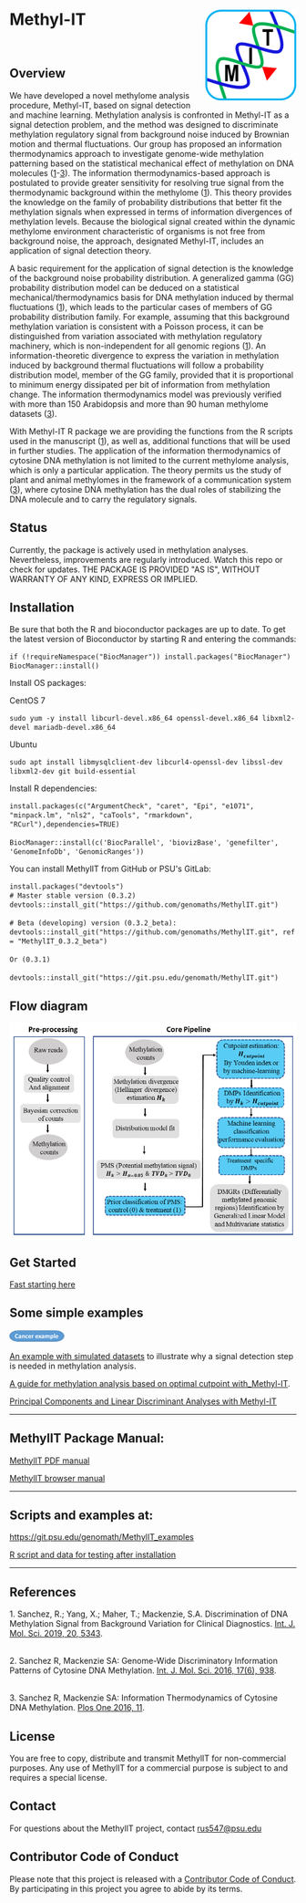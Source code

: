 <!-- README.md is generated from README.Rmd. Please edit that file -->
Methyl-IT [<img src="man/figures/logo.png" align="right" />](https://genomaths.github.io/methylit)
==========================================================

<br>

Overview
--------

We have developed a novel methylome analysis procedure, Methyl-IT, based on
signal detection and machine learning. Methylation analysis is confronted in
Methyl-IT as a signal detection problem, and the method was designed to
discriminate methylation regulatory signal from background noise induced by
Brownian motion and thermal fluctuations. Our group has
proposed an information thermodynamics approach to investigate genome-wide
methylation patterning based on the statistical mechanical effect of methylation
on DNA molecules ([1](#1)-[3](#3)). The information thermodynamics-based
approach is postulated to
provide greater sensitivity for resolving true signal from the thermodynamic
background within the methylome ([1](#1)). This theory provides the knowledge
on the family of probability distributions that better fit the methylation
signals when expressed in terms of information divergences of methylation
levels. Because the biological signal created within the dynamic methylome
environment characteristic of organisms is not free from background noise, the
approach, designated Methyl-IT, includes an application of signal detection
theory.

A basic requirement for the application of signal detection is the knowledge of
the background noise probability distribution. A generalized gamma (GG)
probability distribution model can be deduced on a statistical
mechanical/thermodynamics basis for DNA methylation induced by thermal
fluctuations ([1](#1)), which leads to the particular cases of members of GG
probability distribution family. For example, assuming that this background
methylation variation is consistent with a Poisson process, it can be
distinguished from variation associated with methylation regulatory machinery,
which is non-independent for all genomic regions ([1](#1)). An
information-theoretic divergence to express the variation in methylation induced
by background thermal fluctuations will follow a probability distribution model,
member of the GG family, provided that it is proportional to minimum energy
dissipated per bit of information from methylation change. The information
thermodynamics model was previously verified with more than 150 Arabidopsis and
more than 90 human methylome datasets ([3](#3)).

With Methyl-IT R package we are providing the functions from the R scripts used
in the manuscript ([1](#1)), as well as, additional functions that will be used
in further studies. The application of the information thermodynamics of
cytosine DNA methylation is not limited to the current methylome analysis, which
is only a particular application. The theory permits us the study of plant and
animal methylomes in the framework of a communication system ([3](#3)), where
cytosine DNA methylation has the dual roles of stabilizing the DNA molecule and
to carry the regulatory signals.

Status
------
Currently, the package is actively used in methylation analyses. Nevertheless,
improvements are regularly introduced. Watch this repo or check for updates. THE
PACKAGE IS PROVIDED "AS IS", WITHOUT WARRANTY OF ANY KIND, EXPRESS OR IMPLIED.

Installation
------------

Be sure that both the R and bioconductor packages are up to date. To get the
latest version of Bioconductor by starting R and entering the commands:
    
    if (!requireNamespace("BiocManager")) install.packages("BiocManager")
    BiocManager::install()

Install OS packages:

CentOS 7

    sudo yum -y install libcurl-devel.x86_64 openssl-devel.x86_64 libxml2-devel mariadb-devel.x86_64

Ubuntu

    sudo apt install libmysqlclient-dev libcurl4-openssl-dev libssl-dev libxml2-dev git build-essential

Install R dependencies:
    
    install.packages(c("ArgumentCheck", "caret", "Epi", "e1071", "minpack.lm", "nls2", "caTools", "rmarkdown",   "RCurl"),dependencies=TRUE)
    
    BiocManager::install(c('BiocParallel', 'biovizBase', 'genefilter', 'GenomeInfoDb', 'GenomicRanges'))


You can install MethylIT from GitHub or PSU's GitLab:

    install.packages("devtools")
    # Master stable version (0.3.2)
    devtools::install_git("https://github.com/genomaths/MethylIT.git")
    
    # Beta (developing) version (0.3.2_beta):
    devtools::install_git("https://github.com/genomaths/MethylIT.git", ref = "MethylIT_0.3.2_beta")
    
    Or (0.3.1)
    
    devtools::install_git("https://git.psu.edu/genomath/MethylIT.git")
    
       

Flow diagram
------------

<img src="man/figures/workflow.png" align="center" />

Get Started
-----------
[Fast starting here](https://genomaths.github.io/methylit/articles/MethylIT.html)

Some simple examples
--------

[<img src="man/figures/cancer_example.png" />](https://genomaths.github.io/methylit/articles/cancer_example.html)

[An example with simulated datasets](https://genomaths.github.io/Methylation_analysis_with_Methyl-IT.html) to illustrate why a signal detection step is needed in methylation analysis.   

[A guide for methylation analysis based on optimal cutpoint with_Methyl-IT](https://genomaths.github.io/Cutpoint_estimation_with_Methyl-IT.html).

[Principal Components and Linear Discriminant Analyses with Methyl-IT](https://genomaths.github.io/pca_lda_with_methylit.html)

--------

MethylIT Package Manual:
------------

<a href="https://github.com/genomaths/MethylIT/blob/master/MethylIT.pdf" target="_blank">MethylIT PDF manual</a>


<a href="https://genomaths.github.io/methylit/reference/index.html" target="_blank">MethylIT browser manual</a>

--------

Scripts and examples at:
------------

https://git.psu.edu/genomath/MethylIT_examples

<a href="https://drive.google.com/open?id=12D0vasaptB2IpA_HFxe6lzP5kxNEJqPF" target="_blank">R script and data for testing after installation</a>

------------


References
----------

<a name="1">1</a>. Sanchez, R.; Yang, X.; Maher, T.; Mackenzie, S.A. Discrimination of DNA Methylation Signal from Background Variation for Clinical Diagnostics. [Int. J. Mol. Sci. 2019, 20, 5343](https://doi.org/10.3390/ijms20215343). 

<br> <a name="2">2</a>. Sanchez R, Mackenzie SA: Genome-Wide Discriminatory Information Patterns of Cytosine DNA Methylation. [Int. J. Mol. Sci. 2016, 17(6), 938](https://dx.doi.org/10.3390%2Fijms17060938). 

<br><a name="3">3</a>. Sanchez R, Mackenzie SA: Information Thermodynamics of Cytosine DNA Methylation. [Plos One 2016, 11](https://doi.org/10.1371/journal.pone.0150427).<br>

License
-------

You are free to copy, distribute and transmit MethylIT for non-commercial purposes. Any use of MethylIT for a commercial purpose is subject to and requires a special license.

Contact
-------

For questions about the MethylIT project, contact <rus547@psu.edu>

Contributor Code of Conduct
---------------------------

Please note that this project is released with a [Contributor Code of Conduct](CONDUCT.md). By participating in this project you agree to abide by its terms.
